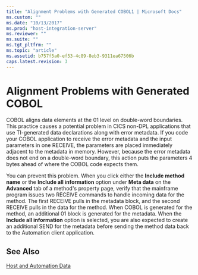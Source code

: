 ```yaml
---
title: "Alignment Problems with Generated COBOL1 | Microsoft Docs"
ms.custom: ""
ms.date: "10/13/2017"
ms.prod: "host-integration-server"
ms.reviewer: ""
ms.suite: ""
ms.tgt_pltfrm: ""
ms.topic: "article"
ms.assetid: b757f5a0-ef53-4c89-8eb3-9311ea67506b
caps.latest.revision: 3
---
```

# Alignment Problems with Generated COBOL
COBOL aligns data elements at the 01 level on double-word boundaries. This practice causes a potential problem in CICS non-DPL applications that use TI-generated data declarations along with error metadata. If you code your COBOL application to receive the error metadata and the input parameters in one RECEIVE, the parameters are placed immediately adjacent to the metadata in memory. However, because the error metadata does not end on a double-word boundary, this action puts the parameters 4 bytes ahead of where the COBOL code expects them.  
  
 You can prevent this problem. When you click either the **Include method name** or the **Include all information** option under **Meta data** on the **Advanced** tab of a method's property page, verify that the mainframe program issues two RECEIVE commands to handle incoming data for the method. The first RECEIVE pulls in the metadata block, and the second RECEIVE pulls in the data for the method. When COBOL is generated for the method, an additional 01 block is generated for the metadata. When the **Include all information** option is selected, you are also expected to create an additional SEND for the metadata before sending the method data back to the Automation client application.  
  
## See Also  
 [Host and Automation Data](../core/host-and-automation-data.md)